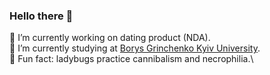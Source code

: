 ### Hello there 🦥 

 🔭 I’m currently working on dating product (NDA).\
 🌱 I’m currently studying at [Borys Grinchenko Kyiv University](https://partner.kubg.edu.ua/).\
 🐞 Fun fact: ladybugs practice cannibalism and necrophilia.\
<!--
**marquisDecarabia/marquisDecarabia** is a ✨ _special_ ✨ repository because its `README.md` (this file) appears on your GitHub profile.

Here are some ideas to get you started:

- 👯 I’m looking to collaborate on ...
- 🤔 I’m looking for help with ...
- 💬 Ask me about ...
- 📫 How to reach me: ...
- 😄 Pronouns: ...
-->
